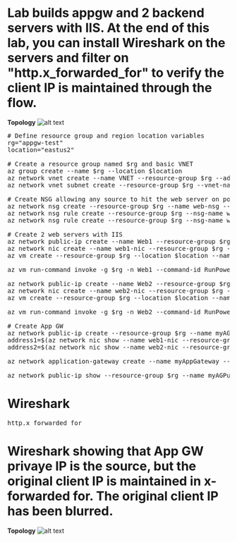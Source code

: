 # Lab builds appgw and 2 backend servers with IIS. At the end of this lab, you can install Wireshark on the servers and filter on "http.x_forwarded_for" to verify the client IP is maintained through the flow. 

**Topology**
![alt text](https://github.com/jwrightazure/lab/blob/master/appgw-2servers/appgw-basic-topo.PNG)

<pre lang="...">
# Define resource group and region location variables
rg="appgw-test"
location="eastus2"

# Create a resource group named $rg and basic VNET
az group create --name $rg --location $location
az network vnet create --name VNET --resource-group $rg --address-prefix 10.100.0.0/16 --subnet-name web --subnet-prefix 10.100.0.0/24
az network vnet subnet create --resource-group $rg --vnet-name VNET -n appgwsubnet --address-prefixes 10.100.100.0/24

# Create NSG allowing any source to hit the web server on port 80
az network nsg create --resource-group $rg --name web-nsg --location $location
az network nsg rule create --resource-group $rg --nsg-name web-nsg --name allow-web --access Allow --protocol Tcp --direction Inbound --priority 100 --source-address-prefix "*" --source-port-range "*" --destination-address-prefix "*" --destination-port-range 80
az network nsg rule create --resource-group $rg --nsg-name web-nsg --name allow-ssh --access Allow --protocol Tcp --direction Inbound --priority 200 --source-address-prefix "*" --source-port-range "*" --destination-address-prefix "*" --destination-port-range 22

# Create 2 web servers with IIS
az network public-ip create --name Web1 --resource-group $rg --idle-timeout 30 --allocation-method Static
az network nic create --name web1-nic --resource-group $rg --subnet web --vnet VNET --public-ip-address Web1 --ip-forwarding true --network-security-group web-nsg
az vm create --resource-group $rg --location $location --name Web1 --size Standard_D2_v2 --nics web1-nic --image MicrosoftWindowsServer:WindowsServer:2019-Datacenter:latest --admin-username azureuser --admin-password Msft123Msft123

az vm run-command invoke -g $rg -n Web1 --command-id RunPowerShellScript --scripts "Install-WindowsFeature -name Web-Server -IncludeManagementTools"

az network public-ip create --name Web2 --resource-group $rg --idle-timeout 30 --allocation-method Static
az network nic create --name web2-nic --resource-group $rg --subnet web --vnet VNET --public-ip-address Web2 --ip-forwarding true --network-security-group web-nsg
az vm create --resource-group $rg --location $location --name Web2 --size Standard_D2_v2 --nics web2-nic --image MicrosoftWindowsServer:WindowsServer:2019-Datacenter:latest --admin-username azureuser --admin-password Msft123Msft123

az vm run-command invoke -g $rg -n Web2 --command-id RunPowerShellScript --scripts "Install-WindowsFeature -name Web-Server -IncludeManagementTools"

# Create App GW 
az network public-ip create --resource-group $rg --name myAGPublicIPAddress --allocation-method Static --sku Standard
address1=$(az network nic show --name web1-nic --resource-group $rg | grep "\"privateIpAddress\":" | grep -oE '[^ ]+$' | tr -d '",')
address2=$(az network nic show --name web2-nic --resource-group $rg | grep "\"privateIpAddress\":" | grep -oE '[^ ]+$' | tr -d '",')

az network application-gateway create --name myAppGateway --location $location --resource-group $rg --capacity 2 --sku Standard_v2 --public-ip-address myAGPublicIPAddress --vnet-name VNET --subnet appgwsubnet --servers "$address1" "$address2" --priority 100

az network public-ip show --resource-group $rg --name myAGPublicIPAddress --query [ipAddress] --output tsv
</pre>

# Wireshark
<pre lang="...">
http.x_forwarded_for
</pre>

# Wireshark showing that App GW privaye IP is the source, but the original client IP is maintained in x-forwarded for. The original client IP has been blurred.
**Topology**
![alt text]()
